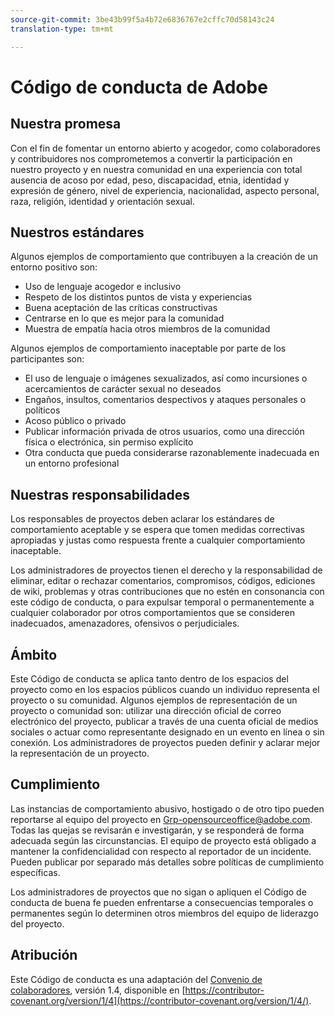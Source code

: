 ```yaml
---
source-git-commit: 3be43b99f5a4b72e6836767e2cffc70d58143c24
translation-type: tm+mt

---
```

# Código de conducta de Adobe

## Nuestra promesa

Con el fin de fomentar un entorno abierto y acogedor,
como colaboradores y contribuidores nos comprometemos a convertir la participación en nuestro proyecto
y en nuestra comunidad en una experiencia con total ausencia de acoso por edad, peso,
discapacidad, etnia, identidad y expresión de género, nivel de experiencia,
nacionalidad, aspecto personal, raza, religión, identidad
y orientación sexual.

## Nuestros estándares

Algunos ejemplos de comportamiento que contribuyen a la creación de un entorno
positivo son:

* Uso de lenguaje acogedor e inclusivo
* Respeto de los distintos puntos de vista y experiencias
* Buena aceptación de las críticas constructivas
* Centrarse en lo que es mejor para la comunidad
* Muestra de empatía hacia otros miembros de la comunidad

Algunos ejemplos de comportamiento inaceptable por parte de los participantes son:

* El uso de lenguaje o imágenes sexualizados, así como incursiones o acercamientos de carácter sexual
no deseados
* Engaños, insultos, comentarios despectivos y ataques personales o políticos
* Acoso público o privado
* Publicar información privada de otros usuarios, como una dirección física o electrónica,
sin permiso explícito
* Otra conducta que pueda considerarse razonablemente inadecuada en un
entorno profesional

## Nuestras responsabilidades

Los responsables de proyectos deben aclarar los estándares
de comportamiento aceptable y se espera que tomen medidas correctivas
apropiadas y justas como respuesta frente a cualquier comportamiento inaceptable.

Los administradores de proyectos tienen el derecho y la responsabilidad de eliminar, editar o
rechazar comentarios, compromisos, códigos, ediciones de wiki, problemas y otras contribuciones
que no estén en consonancia con este código de conducta, o para expulsar temporal o
permanentemente a cualquier colaborador por otros comportamientos que se consideren inadecuados,
amenazadores, ofensivos o perjudiciales.

## Ámbito

Este Código de conducta se aplica tanto dentro de los espacios del proyecto como
en los espacios públicos cuando un individuo representa el proyecto o su comunidad. Algunos ejemplos
de representación de un proyecto o comunidad son: utilizar una dirección oficial
de correo electrónico del proyecto, publicar a través de una cuenta oficial de medios sociales o
actuar como representante designado en un evento en línea o sin conexión. Los administradores de proyectos
pueden definir y aclarar mejor la representación de un proyecto.

## Cumplimiento

Las instancias de comportamiento abusivo, hostigado o de otro tipo pueden
reportarse al equipo del proyecto en Grp-opensourceoffice@adobe.com. Todas
las quejas se revisarán e investigarán, y se responderá
de forma adecuada según las circunstancias. El equipo de proyecto
está obligado a mantener la confidencialidad con respecto al reportador de un incidente. Pueden publicar por separado más detalles sobre políticas de cumplimiento específicas.

Los administradores de proyectos que no sigan o apliquen el Código de conducta de buena fe
pueden enfrentarse a consecuencias temporales o permanentes según lo determinen otros
miembros del equipo de liderazgo del proyecto.

## Atribución

Este Código de conducta es una adaptación del [Convenio de colaboradores](https://contributor-covenant.org), versión 1.4, 
disponible en [https://contributor-covenant.org/version/1/4](https://contributor-covenant.org/version/1/4/).
